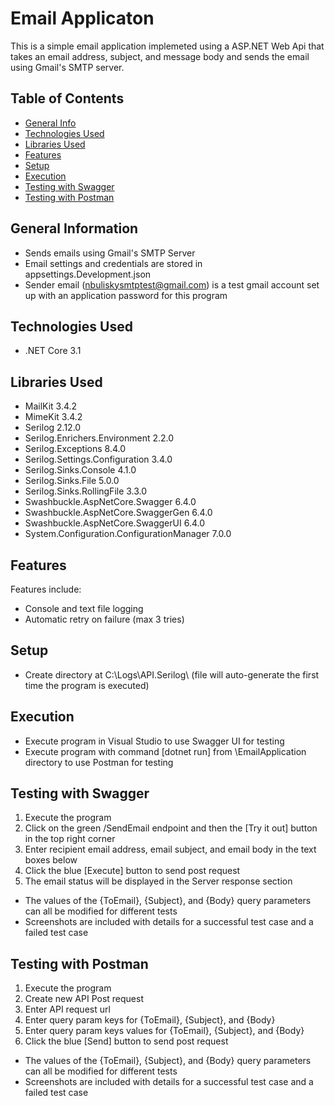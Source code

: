# Email Applicaton #

This is a simple email application implemeted using a ASP.NET Web Api that takes an email address, subject, and message body and sends the email using Gmail's SMTP server.

## Table of Contents
* [General Info](#general-information)
* [Technologies Used](#technologies-used)
* [Libraries Used](#libraries-used)
* [Features](#features)
* [Setup](#setup)
* [Execution](#execution)
* [Testing with Swagger](#testing-with-swagger)
* [Testing with Postman](#testing-with-postman)


## General Information
- Sends emails using Gmail's SMTP Server
- Email settings and credentials are stored in appsettings.Development.json
- Sender email (nbuliskysmtptest@gmail.com) is a test gmail account set up with an application password for this program

## Technologies Used
- .NET Core 3.1

## Libraries Used
- MailKit 3.4.2
- MimeKit 3.4.2
- Serilog 2.12.0
- Serilog.Enrichers.Environment 2.2.0
- Serilog.Exceptions 8.4.0
- Serilog.Settings.Configuration 3.4.0
- Serilog.Sinks.Console 4.1.0
- Serilog.Sinks.File 5.0.0
- Serilog.Sinks.RollingFile 3.3.0
- Swashbuckle.AspNetCore.Swagger 6.4.0
- Swashbuckle.AspNetCore.SwaggerGen 6.4.0
- Swashbuckle.AspNetCore.SwaggerUI 6.4.0
- System.Configuration.ConfigurationManager 7.0.0

## Features
Features include:
- Console and text file logging
- Automatic retry on failure (max 3 tries)

## Setup
- Create directory at C:\Logs\API.Serilog\ (file will auto-generate the first time the program is executed)

## Execution
- Execute program in Visual Studio to use Swagger UI for testing
- Execute program with command [dotnet run] from \EmailApplication directory to use Postman for testing

## Testing with Swagger
1) Execute the program
2) Click on the green /SendEmail endpoint and then the [Try it out] button in the top right corner
3) Enter recipient email address, email subject, and email body in the text boxes below
4) Click the blue [Execute] button to send post request
5) The email status will be displayed in the Server response section
* The values of the {ToEmail}, {Subject}, and {Body} query parameters can all be modified for different tests
* Screenshots are included with details for a successful test case and a failed test case

## Testing with Postman
1) Execute the program
2) Create new API Post request
3) Enter API request url
4) Enter query param keys for {ToEmail}, {Subject}, and {Body}
5) Enter query param keys values for {ToEmail}, {Subject}, and {Body}
6) Click the blue [Send] button to send post request
* The values of the {ToEmail}, {Subject}, and {Body} query parameters can all be modified for different tests
* Screenshots are included with details for a successful test case and a failed test case

